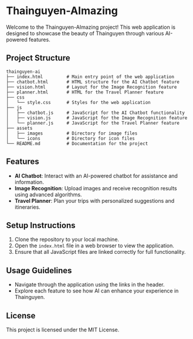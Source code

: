 # Thainguyen-AImazing

Welcome to the Thainguyen-AImazing project! This web application is designed to showcase the beauty of Thainguyen through various AI-powered features.

## Project Structure

```
thainguyen-ai
├── index.html         # Main entry point of the web application
├── chatbot.html       # HTML structure for the AI Chatbot feature
├── vision.html        # Layout for the Image Recognition feature
├── planner.html       # HTML for the Travel Planner feature
├── css
│   └── style.css      # Styles for the web application
├── js
│   ├── chatbot.js     # JavaScript for the AI Chatbot functionality
│   ├── vision.js      # JavaScript for the Image Recognition feature
│   └── planner.js     # JavaScript for the Travel Planner feature
├── assets
│   ├── images         # Directory for image files
│   └── icons          # Directory for icon files
└── README.md          # Documentation for the project
```

## Features

- **AI Chatbot**: Interact with an AI-powered chatbot for assistance and information.
- **Image Recognition**: Upload images and receive recognition results using advanced algorithms.
- **Travel Planner**: Plan your trips with personalized suggestions and itineraries.

## Setup Instructions

1. Clone the repository to your local machine.
2. Open the `index.html` file in a web browser to view the application.
3. Ensure that all JavaScript files are linked correctly for full functionality.

## Usage Guidelines

- Navigate through the application using the links in the header.
- Explore each feature to see how AI can enhance your experience in Thainguyen.

## License

This project is licensed under the MIT License.